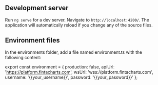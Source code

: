 ## Development server

Run `ng serve` for a dev server. Navigate to `http://localhost:4200/`. The application will automatically reload if you change any of the source files.

## Environment files

In the environments folder, add a file named environment.ts with the following content:

export const environment = {
production: false,
apiUrl: 'https://platform.fintacharts.com',
wsUrl: 'wss://platform.fintacharts.com',
username: '{{your_username}}',
password: '{{your_password}}'
};
